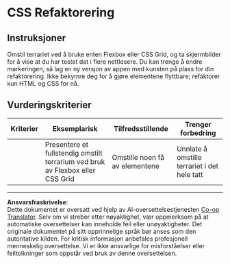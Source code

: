 <!--
CO_OP_TRANSLATOR_METADATA:
{
  "original_hash": "9d4d75af51aaccfe9af778f792c62919",
  "translation_date": "2025-08-26T21:38:36+00:00",
  "source_file": "3-terrarium/2-intro-to-css/assignment.md",
  "language_code": "no"
}
-->
# CSS Refaktorering

## Instruksjoner

Omstil terrariet ved å bruke enten Flexbox eller CSS Grid, og ta skjermbilder for å vise at du har testet det i flere nettlesere. Du kan trenge å endre markeringen, så lag en ny versjon av appen med kunsten på plass for din refaktorering. Ikke bekymre deg for å gjøre elementene flyttbare; refaktorer kun HTML og CSS for nå.

## Vurderingskriterier

| Kriterier | Eksemplarisk                                                     | Tilfredsstillende             | Trenger forbedring                  |
| --------- | ---------------------------------------------------------------- | ----------------------------- | ------------------------------------ |
|           | Presentere et fullstendig omstilt terrarium ved bruk av Flexbox eller CSS Grid | Omstille noen få av elementene | Unnlate å omstille terrariet i det hele tatt |

---

**Ansvarsfraskrivelse**:  
Dette dokumentet er oversatt ved hjelp av AI-oversettelsestjenesten [Co-op Translator](https://github.com/Azure/co-op-translator). Selv om vi streber etter nøyaktighet, vær oppmerksom på at automatiske oversettelser kan inneholde feil eller unøyaktigheter. Det originale dokumentet på sitt opprinnelige språk bør anses som den autoritative kilden. For kritisk informasjon anbefales profesjonell menneskelig oversettelse. Vi er ikke ansvarlige for misforståelser eller feiltolkninger som oppstår ved bruk av denne oversettelsen.